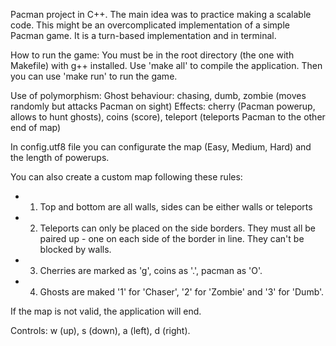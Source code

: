 Pacman project in C++. The main idea was to practice making a scalable code. This might be an overcomplicated implementation of a simple Pacman game. It is a turn-based implementation and in terminal.

How to run the game: You must be in the root directory (the one with Makefile) with g++ installed. Use 'make all' to compile the application. Then you can use 'make run' to run the game.

Use of polymorphism:
Ghost behaviour: chasing, dumb, zombie (moves randomly but attacks Pacman on sight)
Effects: cherry (Pacman powerup, allows to hunt ghosts), coins (score), teleport (teleports Pacman to the other end of map)

In config.utf8 file you can configurate the map (Easy, Medium, Hard) and the length of powerups.

You can also create a custom map following these rules:
* 1. Top and bottom are all walls, sides can be either walls or teleports
* 2. Teleports can only be placed on the side borders. They must all be paired up - one on each side of the border in line. They can't be blocked by walls.
* 3. Cherries are marked as 'g', coins as '.', pacman as 'O'.
* 4. Ghosts are maked '1' for 'Chaser', '2' for 'Zombie' and '3' for 'Dumb'.

If the map is not valid, the application will end.

Controls: w (up), s (down), a (left), d (right).

